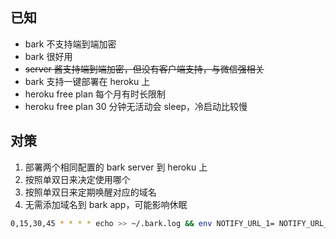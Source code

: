 ## 已知

- bark 不支持端到端加密
- bark 很好用
- ~~server 酱支持端到端加密，但没有客户端支持，与微信强相关~~
- bark 支持一键部署在 heroku 上
- heroku free plan 每个月有时长限制
- heroku free plan 30 分钟无活动会 sleep，冷启动比较慢


## 对策

1. 部署两个相同配置的 bark server 到 heroku 上
2. 按照单双日来决定使用哪个
3. 按照单双日来定期唤醒对应的域名
4. 无需添加域名到 bark app，可能影响休眠


```sh
0,15,30,45 * * * * echo >> ~/.bark.log && env NOTIFY_URL_1= NOTIFY_URL_2= bash /path/to/notify-wakeup.sh >> ~/.bark.log 2>&1
```